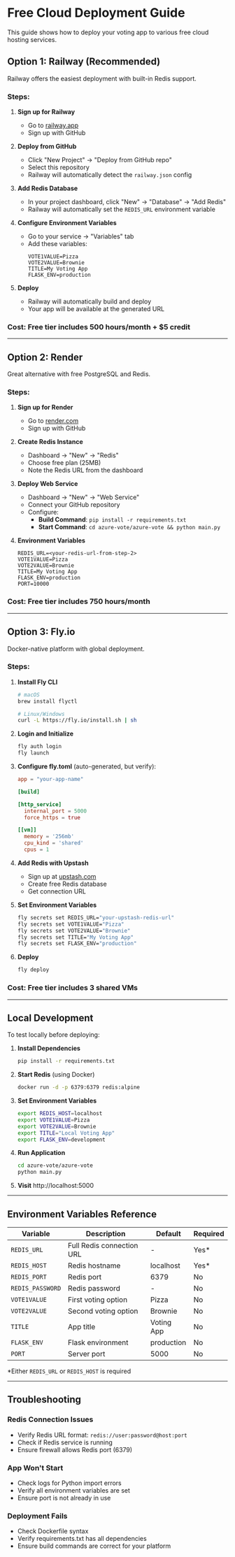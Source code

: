 # Free Cloud Deployment Guide

This guide shows how to deploy your voting app to various free cloud hosting services.

## Option 1: Railway (Recommended)

Railway offers the easiest deployment with built-in Redis support.

### Steps:

1. **Sign up for Railway**
   - Go to [railway.app](https://railway.app)
   - Sign up with GitHub

2. **Deploy from GitHub**
   - Click "New Project" → "Deploy from GitHub repo"
   - Select this repository
   - Railway will automatically detect the `railway.json` config

3. **Add Redis Database**
   - In your project dashboard, click "New" → "Database" → "Add Redis"
   - Railway will automatically set the `REDIS_URL` environment variable

4. **Configure Environment Variables**
   - Go to your service → "Variables" tab
   - Add these variables:
     ```
     VOTE1VALUE=Pizza
     VOTE2VALUE=Brownie
     TITLE=My Voting App
     FLASK_ENV=production
     ```

5. **Deploy**
   - Railway will automatically build and deploy
   - Your app will be available at the generated URL

### Cost: Free tier includes 500 hours/month + $5 credit

---

## Option 2: Render

Great alternative with free PostgreSQL and Redis.

### Steps:

1. **Sign up for Render**
   - Go to [render.com](https://render.com)
   - Sign up with GitHub

2. **Create Redis Instance**
   - Dashboard → "New" → "Redis"
   - Choose free plan (25MB)
   - Note the Redis URL from the dashboard

3. **Deploy Web Service**
   - Dashboard → "New" → "Web Service"
   - Connect your GitHub repository
   - Configure:
     - **Build Command**: `pip install -r requirements.txt`
     - **Start Command**: `cd azure-vote/azure-vote && python main.py`

4. **Environment Variables**
   ```
   REDIS_URL=<your-redis-url-from-step-2>
   VOTE1VALUE=Pizza
   VOTE2VALUE=Brownie
   TITLE=My Voting App
   FLASK_ENV=production
   PORT=10000
   ```

### Cost: Free tier includes 750 hours/month

---

## Option 3: Fly.io

Docker-native platform with global deployment.

### Steps:

1. **Install Fly CLI**
   ```bash
   # macOS
   brew install flyctl
   
   # Linux/Windows
   curl -L https://fly.io/install.sh | sh
   ```

2. **Login and Initialize**
   ```bash
   fly auth login
   fly launch
   ```

3. **Configure fly.toml** (auto-generated, but verify):
   ```toml
   app = "your-app-name"
   
   [build]
   
   [http_service]
     internal_port = 5000
     force_https = true
   
   [[vm]]
     memory = '256mb'
     cpu_kind = 'shared'
     cpus = 1
   ```

4. **Add Redis with Upstash**
   - Sign up at [upstash.com](https://upstash.com)
   - Create free Redis database
   - Get connection URL

5. **Set Environment Variables**
   ```bash
   fly secrets set REDIS_URL="your-upstash-redis-url"
   fly secrets set VOTE1VALUE="Pizza"
   fly secrets set VOTE2VALUE="Brownie"
   fly secrets set TITLE="My Voting App"
   fly secrets set FLASK_ENV="production"
   ```

6. **Deploy**
   ```bash
   fly deploy
   ```

### Cost: Free tier includes 3 shared VMs

---

## Local Development

To test locally before deploying:

1. **Install Dependencies**
   ```bash
   pip install -r requirements.txt
   ```

2. **Start Redis** (using Docker)
   ```bash
   docker run -d -p 6379:6379 redis:alpine
   ```

3. **Set Environment Variables**
   ```bash
   export REDIS_HOST=localhost
   export VOTE1VALUE=Pizza
   export VOTE2VALUE=Brownie
   export TITLE="Local Voting App"
   export FLASK_ENV=development
   ```

4. **Run Application**
   ```bash
   cd azure-vote/azure-vote
   python main.py
   ```

5. **Visit** http://localhost:5000

---

## Environment Variables Reference

| Variable | Description | Default | Required |
|----------|-------------|---------|----------|
| `REDIS_URL` | Full Redis connection URL | - | Yes* |
| `REDIS_HOST` | Redis hostname | localhost | Yes* |
| `REDIS_PORT` | Redis port | 6379 | No |
| `REDIS_PASSWORD` | Redis password | - | No |
| `VOTE1VALUE` | First voting option | Pizza | No |
| `VOTE2VALUE` | Second voting option | Brownie | No |
| `TITLE` | App title | Voting App | No |
| `FLASK_ENV` | Flask environment | production | No |
| `PORT` | Server port | 5000 | No |

*Either `REDIS_URL` or `REDIS_HOST` is required

---

## Troubleshooting

### Redis Connection Issues
- Verify Redis URL format: `redis://user:password@host:port`
- Check if Redis service is running
- Ensure firewall allows Redis port (6379)

### App Won't Start
- Check logs for Python import errors
- Verify all environment variables are set
- Ensure port is not already in use

### Deployment Fails
- Check Dockerfile syntax
- Verify requirements.txt has all dependencies
- Ensure build commands are correct for your platform
